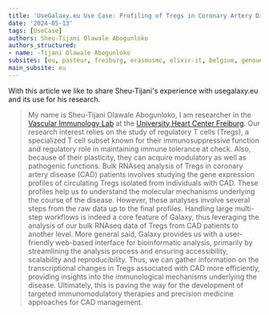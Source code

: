 ```yaml
---
title: 'UseGalaxy.eu Use Case: Profiling of Tregs in Coronary Artery Disease using RNAseq'
date: '2024-05-13'
tags: [UseCase]
authors: Sheu-Tijani Olawale Abogunloko
authors_structured:
- name: -Tijani Olawale Abogunloko
subsites: [eu, pasteur, freiburg, erasmusmc, elixir-it, belgium, genouest]
main_subsite: eu
---
```


With this article we like to share Sheu-Tijani's experience with usegalaxy.eu and its use for his research.

>My name is Sheu-Tijani Olawale Abogunloko, I am researcher in the [Vascular Immunology Lab](https://www.uniklinik-freiburg.de/kardiologie-und-angiologie/forschung/forschung-freiburg/grundlagenforschung/vascular-immunology-pd-dr-d-wolf.html) at the [University Heart Center Freiburg](https://www.uniklinik-freiburg.de/heart-center.html).
>Our research interest relies on the study of regulatory T cells (Tregs), a specialized T cell subset known for their immunosuppressive function and regulatory role in maintaining immune tolerance at check. Also, because of their plasticity, they can acquire modulatory as well as pathogenic functions. Bulk RNAseq analysis of Tregs in coronary artery disease (CAD) patients involves studying the gene expression profiles of circulating Tregs isolated from individuals with CAD. These profiles help us to understand the molecular mechanisms underlying the course of the disease. However, these analyses involve several steps from the raw data up to the final profiles.
>Handling large multi-step workflows is indeed a core feature of Galaxy, thus leveraging the analysis of our bulk RNAseq data of Tregs from CAD patients to another level. More general said, Galaxy provides us with a user-friendly web-based interface for bioinformatic analysis, primarily by streamlining the analysis process and ensuring accessibility, scalability and reproducibility. Thus, we can gather information on the transcriptional changes in Tregs associated with CAD more efficiently, providing insights into the immunological mechanisms underlying the disease. Ultimately, this is paving the way for the development of targeted immunomodulatory therapies and precision medicine approaches for CAD management.
